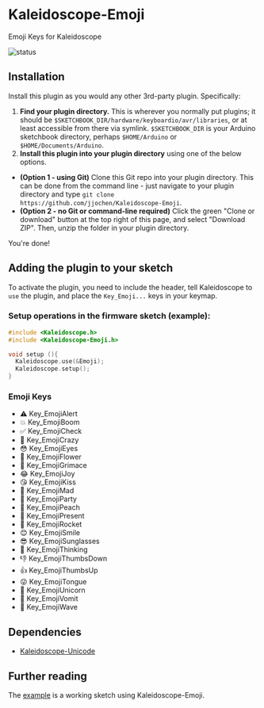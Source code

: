 # Kaleidoscope-Emoji
Emoji Keys for Kaleidoscope

![status][st:experimental]

 [st:stable]: https://img.shields.io/badge/stable-✔-black.svg?style=flat&colorA=44cc11&colorB=494e52
 [st:broken]: https://img.shields.io/badge/broken-X-black.svg?style=flat&colorA=e05d44&colorB=494e52
 [st:experimental]: https://img.shields.io/badge/experimental----black.svg?style=flat&colorA=dfb317&colorB=494e52


## Installation

Install this plugin as you would any other 3rd-party plugin.  Specifically:

1. __Find your plugin directory.__  This is wherever you normally put plugins; it
should be `$SKETCHBOOK_DIR/hardware/keyboardio/avr/libraries`, or at least
accessible from there via symlink. `$SKETCHBOOK_DIR` is your Arduino sketchbook directory, 
perhaps `$HOME/Arduino` or `$HOME/Documents/Arduino`.
2. __Install this plugin into your plugin directory__ using one of the below options.
* __(Option 1 - using Git)__ Clone this Git repo into your plugin directory.  This can
be done from the command line - just navigate to your plugin directory and type
`git clone https://github.com/jjochen/Kaleidoscope-Emoji`.
* __(Option 2 - no Git or command-line required)__ Click the green "Clone or download"
button at the top right of this page, and select "Download ZIP".  Then, unzip the
folder in your plugin directory.

You're done!

## Adding the plugin to your sketch

To activate the plugin, you need to include the header, tell Kaleidoscope to `use`
the plugin, and place the `Key_Emoji...` keys in your keymap.

### Setup operations in the firmware sketch (example):

```c++
#include <Kaleidoscope.h>
#include <Kaleidoscope-Emoji.h>

void setup (){
  Kaleidoscope.use(&Emoji);
  Kaleidoscope.setup();
}
```

### Emoji Keys

  * ⚠️ Key_EmojiAlert
  * 💥 Key_EmojiBoom
  * ✅ Key_EmojiCheck
  * 🤪 Key_EmojiCrazy
  * 😳 Key_EmojiEyes
  * 🌻 Key_EmojiFlower
  * 😬 Key_EmojiGrimace
  * 😂 Key_EmojiJoy
  * 😘 Key_EmojiKiss
  * 😤 Key_EmojiMad
  * 🎉 Key_EmojiParty
  * 🍑 Key_EmojiPeach
  * 🎁 Key_EmojiPresent
  * 🚀 Key_EmojiRocket
  * 😊 Key_EmojiSmile
  * 😎 Key_EmojiSunglasses
  * 🤔 Key_EmojiThinking
  * 👎 Key_EmojiThumbsDown
  * 👍 Key_EmojiThumbsUp
  * 😜 Key_EmojiTongue
  * 🦄 Key_EmojiUnicorn
  * 🤮 Key_EmojiVomit
  * 👋 Key_EmojiWave


## Dependencies

* [Kaleidoscope-Unicode](https://github.com/keyboardio/Kaleidoscope-Unicode)

## Further reading

The [example][plugin:example] is a working sketch using Kaleidoscope-Emoji.

 [plugin:example]: https://github.com/jjochen/Kaleidoscope-Emoji/blob/master/examples/Emoji/Emoji.ino
